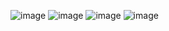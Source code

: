 
![image](https://github.com/natycasillas/correccionexamen/assets/126585343/082bf49e-8a1b-4d5f-93cb-a9ea467cfeb8)
![image](https://github.com/natycasillas/correccionexamen/assets/126585343/a2c18c2c-2fdf-46c4-9869-e5bd7dc82eab)
![image](https://github.com/natycasillas/correccionexamen/assets/126585343/650402f8-d41f-458c-8cfa-589a67e193df)
![image](https://github.com/natycasillas/correccionexamen/assets/126585343/913429dd-ddf1-4d0a-b790-ee9de6f241f0)
